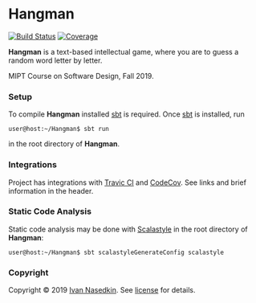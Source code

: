 # Hangman

[![Build Status][travis-badge]][travis-url]
[![Coverage][coverage-image]][coverage-url]

**Hangman** is a text-based intellectual game, where you are to guess a random word letter by letter.

MIPT Course on Software Design, Fall 2019.

### Setup

To compile **Hangman** installed [sbt] is required. Once [sbt] is installed, run
```console
user@host:~/Hangman$ sbt run
```
in the root directory of **Hangman**.

[sbt]: https://www.scala-sbt.org/

### Integrations

Project has integrations with [Travic CI] and [CodeCov]. See links and brief information in the header.

[Travic CI]: https://travis-ci.org
[CodeCov]: https://codecov.io

### Static Code Analysis

Static code analysis may be done with [Scalastyle] in the root directory of **Hangman**:

```console
user@host:~/Hangman$ sbt scalastyleGenerateConfig scalastyle
```

[Scalastyle]: http://www.scalastyle.org/

### Copyright

Copyright © 2019 [Ivan Nasedkin]. See [license] for details.

[Ivan Nasedkin]: https://github.com/inasedkin
[license]: LICENSE

[travis-url]: https://travis-ci.com/inasedkin/Hangman
[travis-badge]: https://travis-ci.com/inasedkin/Hangman.svg?branch=master
[coverage-image]: https://codecov.io/gh/inasedkin/Hangman/branch/master/graph/badge.svg
[coverage-url]: https://codecov.io/gh/inasedkin/Hangman/